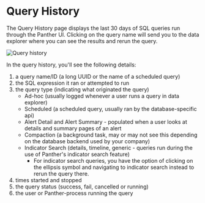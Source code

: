 # Query History

The Query History page displays the last 30 days of SQL queries run through the Panther UI. Clicking on the query name will send you to the data explorer where you can see the results and rerun the query.&#x20;

![Query history](../.gitbook/assets/query-history.png)

In the query history, you'll see the following details:

1. a query name/ID (a long UUID or the name of a scheduled query)
2. the SQL expression it ran or attempted to run
3. the query type (indicating what originated the query)
   * Ad-hoc (usually logged whenever a user runs a query in data explorer)
   * Scheduled (a scheduled query, usually ran by the database-specific api)
   * Alert Detail and Alert Summary - populated when a user looks at details and summary pages of an alert
   * Compaction (a background task, may or may not see this depending on the database backend used by your company)
   * Indicator Search (details, timeline, generic - queries run during the use of Panther's indicator search feature)&#x20;
     * For indicator search queries, you have the option of clicking on the ellipsis symbol and navigating to indicator search instead to rerun the query there.
4. times started and stopped&#x20;
5. the query status (success, fail, cancelled or running)
6. the user or Panther-process running the query
